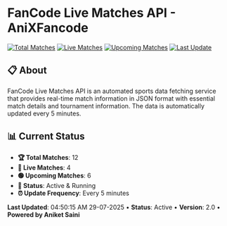 # FanCode Live Matches API - AniXFancode

[![Total Matches](https://img.shields.io/badge/Total%20Matches-12-blue)](https://github.com/AniketSainiOp/AniXFancode)
[![Live Matches](https://img.shields.io/badge/Live%20Matches-4-red)](https://github.com/AniketSainiOp/AniXFancode)
[![Upcoming Matches](https://img.shields.io/badge/Upcoming%20Matches-6-green)](https://github.com/AniketSainiOp/AniXFancode)
[![Last Update](https://img.shields.io/badge/Last%20Update-04%3A50%3A15%20AM%2029-07-2025-orange)](https://github.com/AniketSainiOp/AniXFancode)

## 📋 About

FanCode Live Matches API is an automated sports data fetching service that provides real-time match information in JSON format with essential match details and tournament information. The data is automatically updated every 5 minutes.

## 📊 Current Status

- **🏆 Total Matches**: 12
- **🔴 Live Matches**: 4
- **🟢 Upcoming Matches**: 6
- **📡 Status**: Active & Running
- **⏰ Update Frequency**: Every 5 minutes

**Last Updated**: 04:50:15 AM 29-07-2025 • **Status**: Active • **Version**: 2.0 • **Powered by Aniket Saini**
